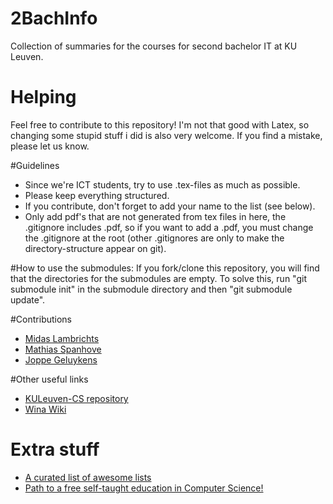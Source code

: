 # 2BachInfo
Collection of summaries for the courses for second bachelor IT at KU Leuven.
# Helping
Feel free to contribute to this repository!
I'm not that good with Latex, so changing some stupid stuff i did is also very welcome.
If you find a mistake, please let us know.

#Guidelines
* Since we're ICT students, try to use .tex-files as much as possible.
* Please keep everything structured.
* If you contribute, don't forget to add your name to the list (see below).
* Only add pdf's that are not generated from tex files in here, the .gitignore includes .pdf, so if you want to add a .pdf, you must change the .gitignore at the root (other .gitignores are only to make the directory-structure appear on git).

#How to use the submodules:
If you fork/clone this repository, you will find that the directories for the submodules are empty. To solve this, run "git submodule init" in the submodule directory and then "git submodule update".

#Contributions
* [Midas Lambrichts](https://github.com/MidasLamb)
* [Mathias Spanhove](https://github.com/Cptmathix)
* [Joppe Geluykens](https://github.com/joppegeluykens)

#Other useful links
* [KULeuven-CS repository](https://github.com/KULeuven-CS/kuleuven-cs.github.io)
* [Wina Wiki](https://wiki.wina.be/examens/index.php/Categorie:2bi)

# Extra stuff
* [A curated list of awesome lists](https://github.com/sindresorhus/awesome)
* [Path to a free self-taught education in Computer Science!](https://github.com/open-source-society/computer-science)


